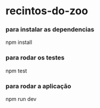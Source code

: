 # recintos-do-zoo

### para instalar as dependencias
npm install

### para rodar os testes
npm test

### para rodar a aplicação
npm run dev